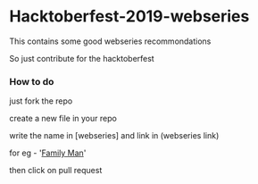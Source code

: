 # Hacktoberfest-2019-webseries
This contains some good webseries recommondations

So just contribute for the hacktoberfest

### How to do
just fork the repo

create a new file in your repo 

write the name in [webseries] and link in (webseries link)

for eg - '[Family Man](https://www.primevideo.com/detail/0S3QYI59BAEI5KVLHCKSR91YGD/ref=atv_hm_hom_c_bV3MWc_sGJwJV_1_1)'

then click on  pull request
